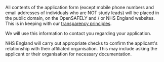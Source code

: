 All contents of the application form (except mobile phone numbers and email addresses of individuals who are NOT study leads) will be placed in the public domain, on the OpenSAFELY and / or NHS England websites. This is in keeping with our [transparency principles](https://www.opensafely.org/about/). 

We will use this information to contact you regarding your application.

NHS England will carry out appropriate checks to confirm the applicant's relationship with their affiliated organisation. This may include asking the applicant or their organisation for necessary documentation.
